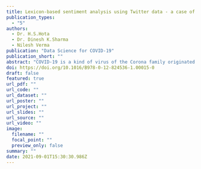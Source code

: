 ```yaml
---
title: Lexicon-based sentiment analysis using Twitter data - a case of COVID-19 outbreak in India and abroad
publication_types:
  - "5"
authors:
  - Dr. H.S.Hota
  - Dr. Dinesh K.Sharma
  - Nilesh Verma
publication: "Data Science for COVID-19"
publication_short: ""
abstract: "COVID-19 is a kind of virus of the Corona family originated from Wuhan, China, and spread over more than 215 countries in the world, more than 2.3 lakhs people died, and more than 32 lakhs are affected globally till date and numbers are continuously increasing. Because of this global pandemic, citizens of the country are in a panic situation. Sentiment Analysis (SA) is a prominent field to analyze data available on social media. This research work explores SA using the Lexicon-based approach to analyze the sentiment of six different countries: India, the USA, Spain, Italy, France, and the UK. Data from March 15 to April 15, 2020 extracted from Twitter and used to identify sentiment as Negative, Neutral, or Positive using Lexicon-based and Valence Aware Dictionary for Sentiment Reasoning (VADER)-based approaches. Empirical results show that negativity exists in almost all the countries because of COVID-19. Out of six countries considered for the SA, the UK has the highest negativity of 23.03%, followed by France with 22.71%, the USA with 22.01%, and India is having negativity of 18.39% using Simple Lexicon-based approach. At the same time, it is 35.92% in France, 35.68% in the UK, and 35.38% in the USA, while India has the least negativity of 31.03% based on the VADER-based approach. Both approaches are almost producing negativity in the same order with slight variations. Furthermore, a comparative detail analysis of India has also been done based on Twitter data. The data collected before and after lockdown using a simple Lexicon-based approach, and it has been observed that negativity is increasing after lockdown and slightly decreased during lockdown 2.0. Overall implication of this research work is that however negativity exists but people are more positive toward panic situation because of COVID-19 and also fighting against COVID-19 with restrictions like lockdown, home isolation, quarantine, limited access of resources, etc."
doi: https://doi.org/10.1016/B978-0-12-824536-1.00015-0
draft: false
featured: true
url_pdf: ""
url_code: ""
url_dataset: ""
url_poster: ""
url_project: ""
url_slides: ""
url_source: ""
url_video: ""
image:
  filename: ""
  focal_point: ""
  preview_only: false
summary: ""
date: 2021-09-01T15:30:30.986Z
---
```

